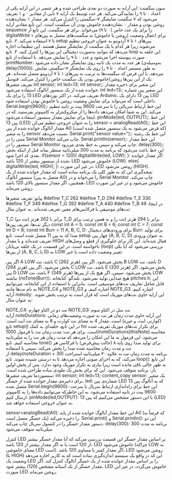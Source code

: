 سون سگمنت:
این آرایه به صورت دو بعدی طراحی شده و هر عنصر در این آرایه یکی از اعداد ۰ تا ۹ را نمایندگی می‌کند.
هر عدد توسط یک آرایه ۷ تایی از مقادیر ۰ و ۱ تعریف می‌شود که ۷ سگمنت نمایشگر ۷-سگمنتی را کنترل می‌کند.
هر مقدار ۱ نشان‌دهنده روشن بودن و مقدار ۰ نشان‌دهنده خاموش بودن آن سگمنت است.
این تابع مقادیر آرایه sequence را برای یک عدد خاص (۰ تا ۹) می‌خواند.
برای هر سگمنت، این تابع از digitalWrite برای اعمال وضعیت (روشن یا خاموش) به سگمنت‌های متصل به پین‌های ۱ تا ۷ استفاده می‌کند.
۳. تابع setup
پین‌های ۱ تا ۷ آردوینو به عنوان خروجی تنظیم می‌شوند
زیرا هر کدام با یک سگمنت از نمایشگر متصل هستند.
این تنظیمات اجازه می‌دهد که بتوانید به‌صورت دیجیتالی این پین‌ها را کنترل کنید.
۴. تابع loop
این حلقه به صورت پیوسته اجرا می‌شود و عدد ۰ تا ۹ را نمایش می‌دهد.
با استفاده از تابع printNumber، هر عدد به مدت یک ثانیه روی نمایشگر نشان داده می‌شود (به‌وسیله‌ی delay(1000)).
 به طور مستمر اعداد ۰ تا ۹ را روی یک نمایشگر ۷-سگمنتی نمایش می‌دهد، با این فرض که سگمنت‌ها به ترتیب به پین‌های ۱ تا ۷ آردوینو متصل شده‌اند. هر یک از این پین‌ها روشن/خاموش بودن یک سگمنت خاص را کنترل می‌کند.
 فتوسل:  
تعریف متغیرها
int sensor;
int led=13;
int sensor;: این متغیر برای ذخیره مقدار خوانده شده از یک سنسور آنالوگ استفاده می‌شود.
int led=13;: این متغیر پین شماره 13 را برای یک LED تعریف می‌کند. در اکثر بوردهای Arduino، پین 13 دارای یک LED داخلی است که می‌تواند برای نمایش وضعیت روشن یا خاموش بودن استفاده شود
Serial.begin(9600);: این خط ارتباط سریالی را با سرعت 9600 بیت بر ثانیه تنظیم می‌کند. این به شما امکان می‌دهد داده‌ها را از میکروکنترلر به کامپیوتر بفرستید، که در اینجا برای نمایش مقدار سنسور استفاده می‌شود.
pinMode(led, OUTPUT);: این خط پین 13 (LED) را به عنوان خروجی تنظیم می‌کن
sensor = analogRead(A0);: این خط مقدار آنالوگ خوانده شده از پین A0 (که فرض می‌شود به یک سنسور متصل شده است) را به متغیر sensor نسبت می‌دهد.
Serial.print("sensor value=");: این خط یک رشته متنی را در Serial Monitor چاپ می‌کند.
Serial.println(sensor);: این خط مقدار سنسور را در Serial Monitor چاپ می‌کند و سپس به خط بعدی می‌رود.
delay(300);: این خط باعث می‌شود که برنامه به مدت 300 میلی‌ثانیه منتظر بماند قبل از اینکه بخش بعدی کد اجرا شود.
if(sensor > 120){ digitalWrite(led, LOW); }: اگر مقدار خوانده شده از سنسور بیشتر از 120 باشد، LED خاموش می‌شود (LOW).
else{ digitalWrite(led, HIGH); }: در غیر این صورت، LED روشن می‌شود (HIGH).
نتیجه‌گیری
این کد به طور کلی یک برنامه ساده است که مقدار خوانده شده از یک سنسور آنالوگ (متصل به پین A0) را می‌خواند و در Serial Monitor چاپ می‌کند. همچنین، اگر مقدار سنسور بالای 120 باشد، LED خاموش می‌شود و در غیر این صورت روشن می‌ماند.

پیانو:
تعریف متغیرها
#define T_C 262
#define T_D 294
#define T_E 330
#define T_F 349
#define T_G 392
#define T_A 440
#define T_B 49
در اینجا، نت‌های موسیقی با فرکانس‌های معین تعریف شده‌اند. به عنوان مثال:

T_C برابر با 262 هرتز (نت دو)
T_D برابر با 294 هرتز (نت ر)
و به همین ترتیب برای دیگر نت‌ها.
تعریف پین‌ها
const int A = 5;
const int B = 6;
const int C = 7;
const int D = 8;
const int Burr = 11
A, B, C, D: برای ورودی‌های دیجیتال
Burr: برای تولید صدا که به پین 11 متصل شده است.
تابع setup
چهار پین (A, B, C, D) به عنوان ورودی تعریف شده‌اند و با مقدار HIGH فعال شده‌اند. این کار برای جلوگیری از قطع و وصل‌های ناخواسته است‌.
در این قسمت، در یک حلقه بی‌پایان (loop) بررسی می‌شود که آیا یکی از پین‌ها (A, B, C, یا D) به LOW تغییر وضعیت داده است یا خیر:

اگر پین A LOW باشد، نت C (262 هرتز) پخش می‌شود.
اگر پین B LOW باشد، نت D (294 هرتز) پخش می‌شود.
اگر پین C LOW باشد، نت E (330 هرتز) پخش می‌شود.
اگر پین D LOW باشد، نت F (349 هرتز) پخش می‌شود.
سپس، اگر هیچ یک از پین‌ها LOW نباشند (noTone(Burr))، هیچ صدایی تولید نمی‌شود.
بلندگو:
کتابخانه pitches.h: این فایل شامل تعاریف نت‌های موسیقی است. بنابراین با استفاده از این کتابخانه، می‌توانیم به نام نت‌ها مانند NOTE_C4 و NOTE_G3 اشاره کنیم.
و NOTE_G3 اشاره کنیم.
آرایه melody: این آرایه حاوی نت‌های موزیک است که قرار است به ترتیب پخش شوند. به عنوان مثال:

NOTE_C4: نت دو در اکتاو چهارم
NOTE_G3: نت سل در اکتاو سوم
آرایه noteDurations: این آرایه حاوی مدت زمان هر نت به صورت وضعیت‌های زمانی (کوارتر، ایت، و غیره) است.
مقدار 4 به معنای نت کوارت و 8 به معنای نت ایت است.
تابع setup()
در این تابع، حلقه‌ای به کمک for برای تکرار نت‌های موزیک تعریف شده است.
برای هر نت:
مدت زمان نت با فرمول 1000/noteDurations[thisNote] محاسبه می‌شود. این فرمول به ما این امکان را می‌دهد که مدت زمان هر نت را به میلی‌ثانیه محاسبه کنیم.
تابع tone() برای تولید صدا روی پایه ۸ (حالت پیش‌فرض) با فرکانس هر نت و مدت زمان محاسبه شده صدا را پخش می‌کند.
سپس با استفاده از delay(noteDuration + 30) برنامه به مدت زمان نت به علاوه ۳۰ میلی‌ثانیه استراحت می‌کند، که به اجزای صوتی اجازه می‌دهد تا به درستی شنیده شوند.
تابع loop():
این تابع به طور خالی باقی مانده است زیرا نیازی به تکرار موزیک وجود ندارد. پس از پخش اولین بار، برنامه متوقف می‌شود.
این کد برای پخش یک ملودی ساده طراحی شده است.
سنسوردما
تعریف متغیرها:
int sensor; int led=13; content_copy 
sensor: یک متغیر برای ذخیره‌ی مقدار خوانده شده از حسگر.
led: شماره‌ی پین LED که به آنالوگ پین 13 متصل شده 
Serial.begin(9600): این خط برای راه‌اندازی ارتباط سریال با سرعت 9600 بیت در ثانیه استفاده می‌شود. به این خاطرکه می‌توانیم داده‌ها را به کامپیوتر ارسال کنیم.
pinMode(led,OUTPUT): با این دستور مشخص می‌کنیم که پین 13 (LED) به عنوان خروجی استفاده خواهد شد.


sensor=analogRead(A0): این خط مقدار آنالوگ خوانده شده از پایه A0 (که فرضاً به یک حسگر متصل است) را ذخیره می‌کند.
Serial.print() و Serial.println(): این دو دستور مقدار حسگر را در کنسول سریال چاپ می‌کند.
delay(300): برنامه به مدت 300 میلی‌ثانیه متوقف می‌شود.

کنترل LED بر اساس مقدار حسگر
این قسمت بررسی می‌کند که آیا مقدار حسگر بیشتر از 120 است یا نه
اگر مقدار بیشتر از 120 باشد، LED خاموش می‌شود (چراکه LOW به معنای خاموشی LED است).
اگر مقدار کمتر یا مساوی 120 باشد، LED روشن می‌شود (با HIGH)
این کد در واقع یک سیستم اندازه‌گیری ساده است که به کاربر اجازه می‌دهد وضعیت یک LED را بر اساس مقدار خوانده شده از یک حسگر آنالوگ کنترل کند. اگر مقدار حسگر از یک آستانه مشخص (120) بیشتر شود، LED خاموش می‌گردد، در غیر این صورت LED روشن می‌ماند.
